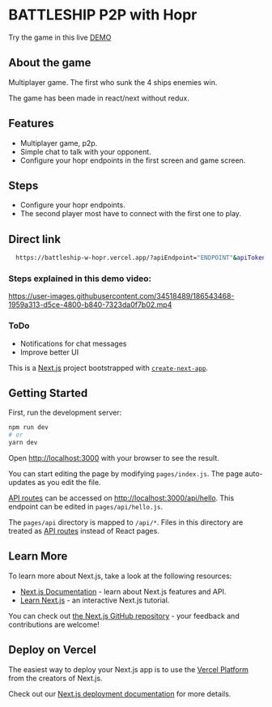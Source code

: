 # BATTLESHIP P2P with Hopr

Try the game in this live [DEMO](https://battleship-w-hopr.vercel.app/) 

## About the game
Multiplayer game. The first who sunk the 4 ships enemies win.

The game has been made in react/next without redux.

## Features

- Multiplayer game, p2p. 
- Simple chat to talk with your opponent. 
- Configure your hopr endpoints in the first screen and game screen.

## Steps

- Configure your hopr endpoints.
- The second player most have to connect with the first one to play. 

## Direct link 
```bash
  https://battleship-w-hopr.vercel.app/?apiEndpoint="ENDPOINT"&apiToken="securityToken"
```


### Steps explained in this demo video: 


https://user-images.githubusercontent.com/34518489/186543468-1959a313-d5ce-4800-b840-7323da0f7b02.mp4



### ToDo

- Notifications for chat messages
- Improve better UI 

This is a [Next.js](https://nextjs.org/) project bootstrapped with [`create-next-app`](https://github.com/vercel/next.js/tree/canary/packages/create-next-app).
## Getting Started

First, run the development server:

```bash
npm run dev
# or
yarn dev
```

Open [http://localhost:3000](http://localhost:3000) with your browser to see the result.

You can start editing the page by modifying `pages/index.js`. The page auto-updates as you edit the file.

[API routes](https://nextjs.org/docs/api-routes/introduction) can be accessed on [http://localhost:3000/api/hello](http://localhost:3000/api/hello). This endpoint can be edited in `pages/api/hello.js`.

The `pages/api` directory is mapped to `/api/*`. Files in this directory are treated as [API routes](https://nextjs.org/docs/api-routes/introduction) instead of React pages.

## Learn More

To learn more about Next.js, take a look at the following resources:

- [Next.js Documentation](https://nextjs.org/docs) - learn about Next.js features and API.
- [Learn Next.js](https://nextjs.org/learn) - an interactive Next.js tutorial.

You can check out [the Next.js GitHub repository](https://github.com/vercel/next.js/) - your feedback and contributions are welcome!

## Deploy on Vercel

The easiest way to deploy your Next.js app is to use the [Vercel Platform](https://vercel.com/new?utm_medium=default-template&filter=next.js&utm_source=create-next-app&utm_campaign=create-next-app-readme) from the creators of Next.js.

Check out our [Next.js deployment documentation](https://nextjs.org/docs/deployment) for more details.
